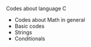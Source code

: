 Codes about language C
<ul type="square"> 
        <li>Codes about Math in general</li>
        <li>Basic codes</li>
        <li>Strings</li>
        <li>Conditionals</li>
 </ul>
